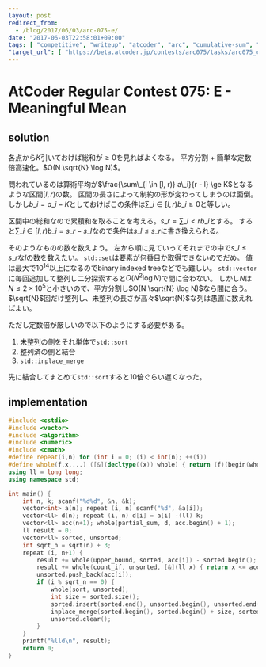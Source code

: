 ```yaml
---
layout: post
redirect_from:
  - /blog/2017/06/03/arc-075-e/
date: "2017-06-03T22:58:01+09:00"
tags: [ "competitive", "writeup", "atcoder", "arc", "cumulative-sum", "optimization", "square-root-decomposition" ]
"target_url": [ "https://beta.atcoder.jp/contests/arc075/tasks/arc075_c" ]
---
```


# AtCoder Regular Contest 075: E - Meaningful Mean

## solution

各点から$K$引いておけば総和が$\ge 0$を見ればよくなる。
平方分割 + 簡単な定数倍高速化。$O(N \sqrt{N} \log N)$。

問われているのは算術平均が$\frac{\sum\_{i \in [l, r)} a\_i}{r - l} \ge K$となるような区間$[l, r)$の数。
区間の長さによって制約の形が変わってしまうのは面倒。
しかし$b\_i = a\_i - K$としておけばこの条件は$\sum\_{i \in [l, r)} b\_i \ge 0$と等しい。

区間中の総和なので累積和を取ることを考える。$s\_r = \sum\_{i \lt r} b\_i$とする。
すると$\sum\_{i \in [l, r)} b\_i = s\_r - s\_l$なので条件は$s\_l \le s\_r$に書き換えられる。

そのようなものの数を数えよう。
左から順に見ていってそれまでの中で$s\_l \le s\_r$な$l$の数を数えたい。
`std::set`は要素が何番目か取得できないのでだめ。
値は最大で$10^{14}$以上になるのでbinary indexed treeなどでも難しい。
`std::vector`に毎回追加して整列し二分探索すると$O(N^2 \log N)$で間に合わない。
しかし$N$は$N \le 2 \times 10^5$と小さいので、平方分割し$O(N \sqrt{N} \log N)$なら間に合う。
$\sqrt{N}$回だけ整列し、未整列の長さが高々$\sqrt{N}$な列は愚直に数えればよい。

ただし定数倍が厳しいので以下のようにする必要がある。

1.  未整列の側をそれ単体で`std::sort`
2.  整列済の側と結合
3.  `std::inplace_merge`

先に結合してまとめて`std::sort`すると$10$倍ぐらい遅くなった。

## implementation

``` c++
#include <cstdio>
#include <vector>
#include <algorithm>
#include <numeric>
#include <cmath>
#define repeat(i,n) for (int i = 0; (i) < int(n); ++(i))
#define whole(f,x,...) ([&](decltype((x)) whole) { return (f)(begin(whole), end(whole), ## __VA_ARGS__); })(x)
using ll = long long;
using namespace std;

int main() {
    int n, k; scanf("%d%d", &n, &k);
    vector<int> a(n); repeat (i, n) scanf("%d", &a[i]);
    vector<ll> d(n); repeat (i, n) d[i] = a[i] -(ll) k;
    vector<ll> acc(n+1); whole(partial_sum, d, acc.begin() + 1);
    ll result = 0;
    vector<ll> sorted, unsorted;
    int sqrt_n = sqrt(n) + 3;
    repeat (i, n+1) {
        result += whole(upper_bound, sorted, acc[i]) - sorted.begin();
        result += whole(count_if, unsorted, [&](ll x) { return x <= acc[i]; });
        unsorted.push_back(acc[i]);
        if (i % sqrt_n == 0) {
            whole(sort, unsorted);
            int size = sorted.size();
            sorted.insert(sorted.end(), unsorted.begin(), unsorted.end());
            inplace_merge(sorted.begin(), sorted.begin() + size, sorted.end());
            unsorted.clear();
        }
    }
    printf("%lld\n", result);
    return 0;
}
```
